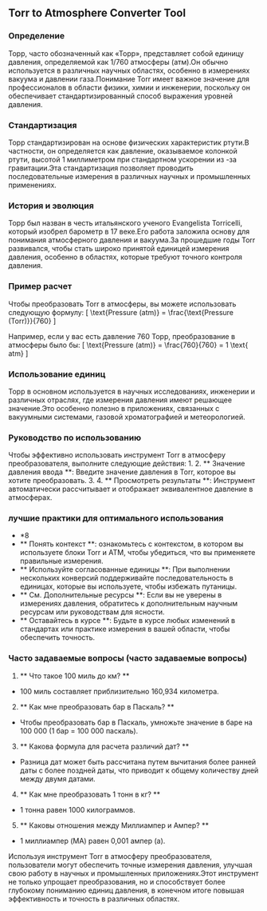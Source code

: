 ## Torr to Atmosphere Converter Tool

### Определение
Торр, часто обозначенный как «Торр», представляет собой единицу давления, определяемой как 1/760 атмосферы (атм).Он обычно используется в различных научных областях, особенно в измерениях вакуума и давлении газа.Понимание Torr имеет важное значение для профессионалов в области физики, химии и инженерии, поскольку он обеспечивает стандартизированный способ выражения уровней давления.

### Стандартизация
Торр стандартизирован на основе физических характеристик ртути.В частности, он определяется как давление, оказываемое колонкой ртути, высотой 1 миллиметром при стандартном ускорении из -за гравитации.Эта стандартизация позволяет проводить последовательные измерения в различных научных и промышленных применениях.

### История и эволюция
Торр был назван в честь итальянского ученого Evangelista Torricelli, который изобрел барометр в 17 веке.Его работа заложила основу для понимания атмосферного давления и вакуума.За прошедшие годы Torr развивался, чтобы стать широко принятой единицей измерения давления, особенно в областях, которые требуют точного контроля давления.

### Пример расчет
Чтобы преобразовать Torr в атмосферы, вы можете использовать следующую формулу:
\[ \text{Pressure (atm)} = \frac{\text{Pressure (Torr)}}{760} \]

Например, если у вас есть давление 760 Торр, преобразование в атмосферы было бы:
\[ \text{Pressure (atm)} = \frac{760}{760} = 1 \text{ atm} \]

### Использование единиц
Торр в основном используется в научных исследованиях, инженерии и различных отраслях, где измерения давления имеют решающее значение.Это особенно полезно в приложениях, связанных с вакуумными системами, газовой хроматографией и метеорологией.

### Руководство по использованию
Чтобы эффективно использовать инструмент Torr в атмосферу преобразователя, выполните следующие действия:
1.
2. ** Значение давления ввода **: Введите значение давления в Torr, которое вы хотите преобразовать.
3.
4. ** Просмотреть результаты **: Инструмент автоматически рассчитывает и отображает эквивалентное давление в атмосферах.

### лучшие практики для оптимального использования
- *8
- ** Понять контекст **: ознакомьтесь с контекстом, в котором вы используете блоки Torr и ATM, чтобы убедиться, что вы применяете правильные измерения.
- ** Используйте согласованные единицы **: При выполнении нескольких конверсий поддерживайте последовательность в единицах, которые вы используете, чтобы избежать путаницы.
- ** См. Дополнительные ресурсы **: Если вы не уверены в измерениях давления, обратитесь к дополнительным научным ресурсам или руководствам для ясности.
- ** Оставайтесь в курсе **: Будьте в курсе любых изменений в стандартах или практике измерения в вашей области, чтобы обеспечить точность.

### Часто задаваемые вопросы (часто задаваемые вопросы)

1. ** Что такое 100 миль до км? **
- 100 миль составляет приблизительно 160,934 километра.

2. ** Как мне преобразовать бар в Паскаль? **
- Чтобы преобразовать бар в Паскаль, умножьте значение в баре на 100 000 (1 бар = 100 000 паскаль).

3. ** Какова формула для расчета различий дат? **
- Разница дат может быть рассчитана путем вычитания более ранней даты с более поздней даты, что приводит к общему количеству дней между двумя датами.

4. ** Как мне преобразовать 1 тонн в кг? **
- 1 тонна равен 1000 килограммов.

5. ** Каковы отношения между Миллиампер и Ампер? **
- 1 миллиампер (MA) равен 0,001 ампер (а).

Используя инструмент Torr в атмосферу преобразователя, пользователи могут обеспечить точные измерения давления, улучшая свою работу в научных и промышленных приложениях.Этот инструмент не только упрощает преобразования, но и способствует более глубокому пониманию единиц давления, в конечном итоге повышая эффективность и точность в различных областях.